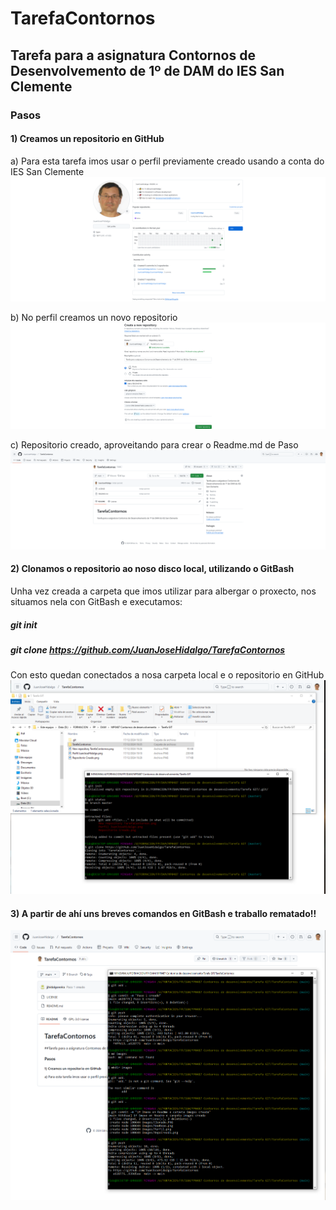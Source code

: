 # TarefaContornos
## Tarefa para a asignatura Contornos de Desenvolvemento de 1º de DAM do IES San Clemente

### Pasos 

#### 1) Creamos un repositorio en GitHub

a) Para esta tarefa imos usar o perfil previamente creado usando a conta do IES San Clemente
![perfil de GitHub](./images/Perfil.png)

b) No perfil creamos un novo repositorio 
![novo repositorio](./images/NewRepo.png)

c) Repositorio creado, aproveitando para crear o Readme.md de Paso
![novo repositorio](./images/RepoCreado.png)

#### 2) Clonamos o repositorio ao noso disco local, utilizando o GitBash
Unha vez creada a carpeta que imos utilizar para albergar o proxecto, nos situamos nela con GitBash
e executamos: 
##### git init
##### git clone https://github.com/JuanJoseHidalgo/TarefaContornos

Con esto quedan conectados a nosa carpeta local e o repositorio en GitHub
![clonado do repositorio](./images/Clonado.PNG)

#### 3) A partir de ahí uns breves comandos en GitBash e traballo rematado!!
![Comandos](./images/Comandos.PNG)
